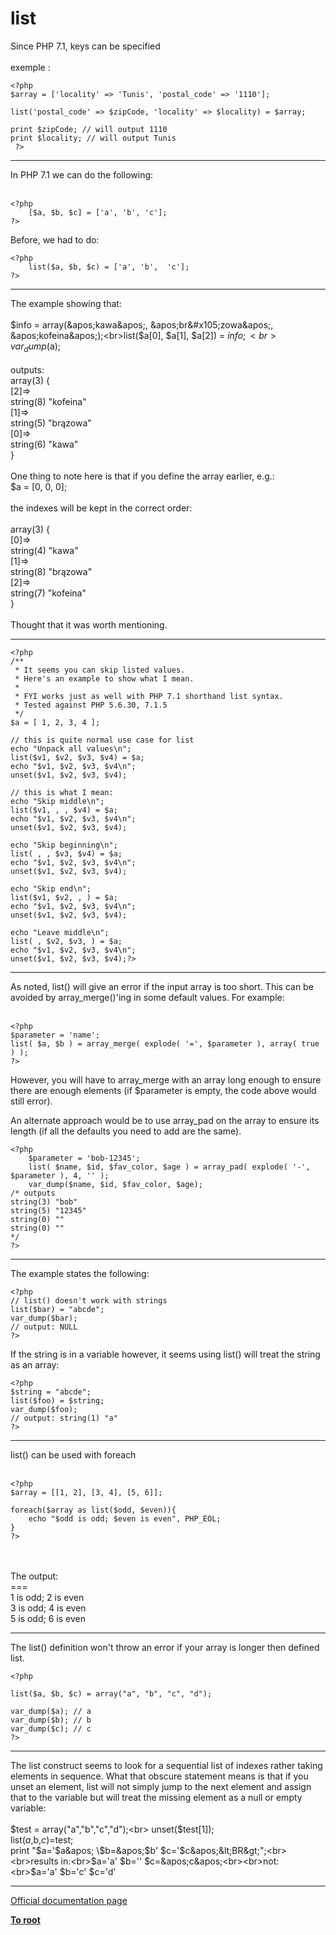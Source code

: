 # list



Since PHP 7.1, keys can be specified<br><br>exemple : <br>

```
<?php 
$array = ['locality' => 'Tunis', 'postal_code' => '1110'];

list('postal_code' => $zipCode, 'locality' => $locality) = $array;

print $zipCode; // will output 1110
print $locality; // will output Tunis
 ?>
```
  

---

In PHP 7.1 we can do the following:<br><br>

```
<?php
    [$a, $b, $c] = ['a', 'b', 'c'];
?>
```


Before, we had to do:



```
<?php
    list($a, $b, $c) = ['a', 'b',  'c'];
?>
```
  

---

The example showing that:<br><br>$info = array(&apos;kawa&apos;, &apos;br&#x105;zowa&apos;, &apos;kofeina&apos;);<br>list($a[0], $a[1], $a[2]) = $info;<br>var_dump($a);<br><br>outputs:<br>array(3) {<br>[2]=&gt;<br>string(8) "kofeina"<br>[1]=&gt;<br>string(5) "br&#x105;zowa"<br>[0]=&gt;<br>string(6) "kawa"<br>}<br><br>One thing to note here is that if you define the array earlier, e.g.:<br>$a = [0, 0, 0];<br><br>the indexes will be kept in the correct order:<br><br>array(3) {<br>  [0]=&gt;<br>  string(4) "kawa"<br>  [1]=&gt;<br>  string(8) "br&#x105;zowa"<br>  [2]=&gt;<br>  string(7) "kofeina"<br>}<br><br>Thought that it was worth mentioning.  

---



```
<?php
/**
 * It seems you can skip listed values.
 * Here's an example to show what I mean.
 *
 * FYI works just as well with PHP 7.1 shorthand list syntax.
 * Tested against PHP 5.6.30, 7.1.5
 */
$a = [ 1, 2, 3, 4 ];

// this is quite normal use case for list
echo "Unpack all values\n";
list($v1, $v2, $v3, $v4) = $a;
echo "$v1, $v2, $v3, $v4\n";
unset($v1, $v2, $v3, $v4);

// this is what I mean:
echo "Skip middle\n";
list($v1, , , $v4) = $a;
echo "$v1, $v2, $v3, $v4\n";
unset($v1, $v2, $v3, $v4);

echo "Skip beginning\n";
list( , , $v3, $v4) = $a;
echo "$v1, $v2, $v3, $v4\n";
unset($v1, $v2, $v3, $v4);

echo "Skip end\n";
list($v1, $v2, , ) = $a;
echo "$v1, $v2, $v3, $v4\n";
unset($v1, $v2, $v3, $v4);

echo "Leave middle\n";
list( , $v2, $v3, ) = $a;
echo "$v1, $v2, $v3, $v4\n";
unset($v1, $v2, $v3, $v4);?>
```
  

---

As noted, list() will give an error if the input array is too short. This can be avoided by array_merge()&apos;ing in some default values. For example:<br><br>

```
<?php
$parameter = 'name';
list( $a, $b ) = array_merge( explode( '=', $parameter ), array( true ) );
?>
```


However, you will have to array_merge with an array long enough to ensure there are enough elements (if $parameter is empty, the code above would still error).

An alternate approach would be to use array_pad on the array to ensure its length (if all the defaults you need to add are the same).



```
<?php
    $parameter = 'bob-12345';
    list( $name, $id, $fav_color, $age ) = array_pad( explode( '-', $parameter ), 4, '' );
    var_dump($name, $id, $fav_color, $age);
/* outputs
string(3) "bob"
string(5) "12345"
string(0) ""
string(0) ""
*/
?>
```
  

---

The example states the following:<br>

```
<?php
// list() doesn't work with strings
list($bar) = "abcde";
var_dump($bar); 
// output: NULL
?>
```


If the string is in a variable however, it seems using list() will treat the string as an array:


```
<?php
$string = "abcde";
list($foo) = $string;
var_dump($foo);
// output: string(1) "a"
?>
```
  

---

list() can be used with foreach<br><br>

```
<?php
$array = [[1, 2], [3, 4], [5, 6]];

foreach($array as list($odd, $even)){
    echo "$odd is odd; $even is even", PHP_EOL;
}
?>
```
<br><br>The output:<br>===<br>1 is odd; 2 is even<br>3 is odd; 4 is even<br>5 is odd; 6 is even  

---

The list() definition won&apos;t throw an error if your array is longer then defined list. <br>

```
<?php

list($a, $b, $c) = array("a", "b", "c", "d");

var_dump($a); // a
var_dump($b); // b
var_dump($c); // c
?>
```
  

---

The list construct seems to look for a sequential list of indexes rather taking elements in sequence. What that obscure statement means is that if you unset an element, list will not simply jump to the next element and assign that to the variable but will treat the missing element as a null or empty variable:<br><br>    $test = array("a","b","c","d");<br>    unset($test[1]);<br>    list($a,$b,$c)=$test;<br>    print "\$a=&apos;$a&apos; \$b=&apos;$b&apos; \$c=&apos;$c&apos;&lt;BR&gt;";<br><br>results in:<br>$a=&apos;a&apos; $b=&apos;&apos; $c=&apos;c&apos;<br><br>not:<br>$a=&apos;a&apos; $b=&apos;c&apos; $c=&apos;d&apos;  

---

[Official documentation page](https://www.php.net/manual/en/function.list.php)

**[To root](/README.md)**